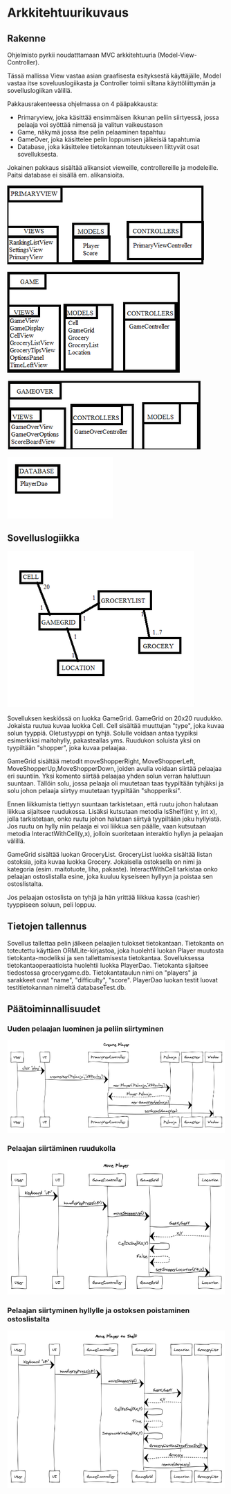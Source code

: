 # Arkkitehtuurikuvaus

## Rakenne
Ohjelmisto pyrkii noudatttamaan MVC arkkitehtuuria (Model-View-Controller). 

Tässä mallissa View vastaa asian graafisesta esityksestä käyttäjälle, Model vastaa itse soveluuslogiikasta ja Controller toimii siltana käyttöliittymän ja sovelluslogiikan välillä.



Pakkausrakenteessa ohjelmassa on 4 pääpakkausta:
* Primaryview, joka käsittää ensimmäisen ikkunan peliin siirtyessä, jossa pelaaja voi syöttää nimensä ja valitun vaikeustason
* Game, näkymä jossa itse pelin pelaaminen tapahtuu
* GameOver, joka käsittelee pelin loppumisen jälkeisiä tapahtumia
* Database, joka käsittelee tietokannan toteutukseen liittyvät osat sovelluksesta.

Jokainen pakkaus sisältää alikansiot vieweille, controllereille ja modeleille. Paitsi database ei sisällä em. alikansioita.

![primaryview pakkauskaavio](https://github.com/MiikaProject/ot-harjoitustyo/blob/master/GroceryGame/dokumentointi/kuvat/primariviewpakkauskaavio.png)

![gameview pakkauskaavio](https://github.com/MiikaProject/ot-harjoitustyo/blob/master/GroceryGame/dokumentointi/kuvat/gamepakkauskaavio.png)

![gameoverview pakkauskaavio](https://github.com/MiikaProject/ot-harjoitustyo/blob/master/GroceryGame/dokumentointi/kuvat/gameoverpakkausrakenne.png)

![database pakkauskaavio](https://github.com/MiikaProject/ot-harjoitustyo/blob/master/GroceryGame/dokumentointi/kuvat/databasepakkauskaavio.png)

## Sovelluslogiikka

![luokkakaavio](https://github.com/MiikaProject/ot-harjoitustyo/blob/master/GroceryGame/dokumentointi/kuvat/luokkakaavioGameGrid.png)

Sovelluksen keskiössä on luokka GameGrid. GameGrid on 20x20 ruudukko. Jokaista ruutua kuvaa luokka Cell. Cell sisältää muuttujan "type", joka kuvaa solun tyyppiä. Oletustyyppi on tyhjä. Solulle voidaan antaa tyypiksi esimerkiksi maitohylly, pakasteallas yms. Ruudukon soluista yksi on tyypiltään "shopper", joka kuvaa pelaajaa. 

GameGrid sisältää metodit moveShopperRight, MoveShopperLeft, MoveShopperUp,MoveShopperDown, joiden avulla voidaan siirtää pelaajaa eri suuntiin. Yksi komento siirtää pelaajaa yhden solun verran haluttuun suuntaan. Tällöin solu, jossa pelaaja oli muutetaan taas tyypiltään tyhjäksi ja solu johon pelaaja siirtyy muutetaan tyypiltään "shopperiksi". 

Ennen liikkumista tiettyyn suuntaan tarkistetaan, että ruutu johon halutaan liikkua sijaitsee ruudukossa. Lisäksi kutsutaan metodia IsShelf(int y, int x), jolla tarkistetaan, onko ruutu johon halutaan siirtyä tyypiltään joku hyllyistä. Jos ruutu on hylly niin pelaaja ei voi liikkua sen päälle, vaan kutsutaan metodia InteractWithCell(y,x), jolloin suoritetaan interaktio hyllyn ja pelaajan välillä.

GameGrid sisältää luokan GroceryList. GroceryList luokka sisältää listan ostoksia, joita kuvaa luokka Grocery. Jokaisella ostoksella on nimi ja kategoria (esim. maitotuote, liha, pakaste). InteractWithCell tarkistaa onko pelaajan ostoslistalla esine, joka kuuluu kyseiseen hyllyyn ja poistaa sen ostoslistalta.

Jos pelaajan ostoslista on tyhjä ja hän yrittää liikkua kassa (cashier) tyyppiseen soluun, peli loppuu.

## Tietojen tallennus

Sovellus tallettaa pelin jälkeen pelaajien tulokset tietokantaan. Tietokanta on toteutettu käyttäen ORMLite-kirjastoa, joka huolehtii luokan Player muutosta tietokanta-modeliksi ja sen tallettamisesta tietokantaa. Sovelluksessa tietokantaoperaatioista huolehtii luokka PlayerDao. Tietokanta sijaitsee tiedostossa grocerygame.db.  Tietokantataulun nimi on "players" ja sarakkeet ovat "name", "difficulty", "score". PlayerDao luokan testit luovat testitietokannan nimeltä databaseTest.db. 

## Päätoiminnallisuudet


### Uuden pelaajan luominen ja peliin siirtyminen
![kuva pelaajan luomisesta](https://github.com/MiikaProject/ot-harjoitustyo/blob/master/GroceryGame/dokumentointi/kuvat/sekvenssikaavio.png)

### Pelaajan siirtäminen ruudukolla

![sekvenssikaavio](https://github.com/MiikaProject/ot-harjoitustyo/blob/master/GroceryGame/dokumentointi/kuvat/Move%20Player.png)


### Pelaajan siirtyminen hyllylle ja ostoksen poistaminen ostoslistalta

![sekvenssikaavio](https://github.com/MiikaProject/ot-harjoitustyo/blob/master/GroceryGame/dokumentointi/kuvat/Move%20Player%20to%20Shelf.png)



